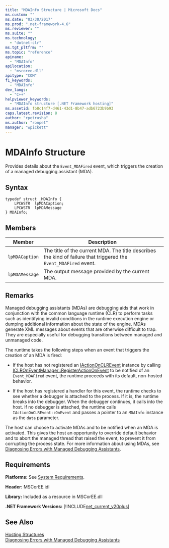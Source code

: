 ```yaml
---
title: "MDAInfo Structure | Microsoft Docs"
ms.custom: ""
ms.date: "03/30/2017"
ms.prod: ".net-framework-4.6"
ms.reviewer: ""
ms.suite: ""
ms.technology: 
  - "dotnet-clr"
ms.tgt_pltfrm: ""
ms.topic: "reference"
apiname: 
  - "MDAInfo"
apilocation: 
  - "mscoree.dll"
apitype: "COM"
f1_keywords: 
  - "MDAInfo"
dev_langs: 
  - "C++"
helpviewer_keywords: 
  - "MDAInfo structure [.NET Framework hosting]"
ms.assetid: fb8c14f7-d461-43d1-8b47-adb6723b9b93
caps.latest.revision: 8
author: "rpetrusha"
ms.author: "ronpet"
manager: "wpickett"
---
```

# MDAInfo Structure
Provides details about the `Event_MDAFired` event, which triggers the creation of a managed debugging assistant (MDA).  
  
## Syntax  
  
```  
typedef struct _MDAInfo {  
    LPCWSTR  lpMDACaption;  
    LPCWSTR  lpMDAMessage  
} MDAInfo;  
```  
  
## Members  
  
|Member|Description|  
|------------|-----------------|  
|`lpMDACaption`|The title of the current MDA. The title describes the kind of failure that triggered the `Event_MDAFired` event.|  
|`lpMDAMessage`|The output message provided by the current MDA.|  
  
## Remarks  
 Managed debugging assistants (MDAs) are debugging aids that work in conjunction with the common language runtime (CLR) to perform tasks such as identifying invalid conditions in the runtime execution engine or dumping additional information about the state of the engine. MDAs generate XML messages about events that are otherwise difficult to trap. They are especially useful for debugging transitions between managed and unmanaged code.  
  
 The runtime takes the following steps when an event that triggers the creation of an MDA is fired:  
  
-   If the host has not registered an [IActionOnCLREvent](../../../../docs/framework/unmanaged-api/hosting/iactiononclrevent-interface.md) instance by calling [ICLROnEventManager::RegisterActionOnEvent](../../../../docs/framework/unmanaged-api/hosting/iclroneventmanager-registeractiononevent-method.md) to be notified of an `Event_MDAFired` event, the runtime proceeds with its default, non-hosted behavior.  
  
-   If the host has registered a handler for this event, the runtime checks to see whether a debugger is attached to the process. If it is, the runtime breaks into the debugger. When the debugger continues, it calls into the host. If no debugger is attached, the runtime calls `IActionOnCLREvent::OnEvent` and passes a pointer to an `MDAInfo` instance as the `data` parameter.  
  
 The host can choose to activate MDAs and to be notified when an MDA is activated. This gives the host an opportunity to override default behavior and to abort the managed thread that raised the event, to prevent it from corrupting the process state. For more information about using MDAs, see [Diagnosing Errors with Managed Debugging Assistants](../../../../docs/framework/debugging-tracing-profiling/diagnosing-errors-with-managed-debugging-assistants.md).  
  
## Requirements  
 **Platforms:** See [System Requirements](../../../../docs/framework/getting-started/system-requirements.md).  
  
 **Header:** MSCorEE.idl  
  
 **Library:** Included as a resource in MSCorEE.dll  
  
 **.NET Framework Versions:** [!INCLUDE[net_current_v20plus](../../../../includes/net-current-v20plus-md.md)]  
  
## See Also  
 [Hosting Structures](../../../../docs/framework/unmanaged-api/hosting/hosting-structures.md)   
 [Diagnosing Errors with Managed Debugging Assistants](../../../../docs/framework/debugging-tracing-profiling/diagnosing-errors-with-managed-debugging-assistants.md)